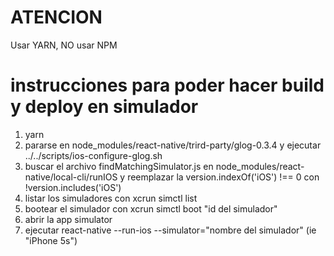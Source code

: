# ATENCION
Usar YARN, NO usar NPM

# instrucciones para poder hacer build y deploy en simulador
1. yarn
2. pararse en node_modules/react-native/trird-party/glog-0.3.4 y ejecutar ../../scripts/ios-configure-glog.sh
3. buscar el archivo findMatchingSimulator.js en node_modules/react-native/local-cli/runIOS y reemplazar la version.indexOf('iOS') !== 0 con !version.includes('iOS')
4. listar los simuladores con xcrun simctl list
5. bootear el simulador con xcrun simctl boot "id del simulador"
6. abrir la app simulator
7. ejecutar react-native --run-ios --simulator="nombre del simulador" (ie "iPhone 5s")